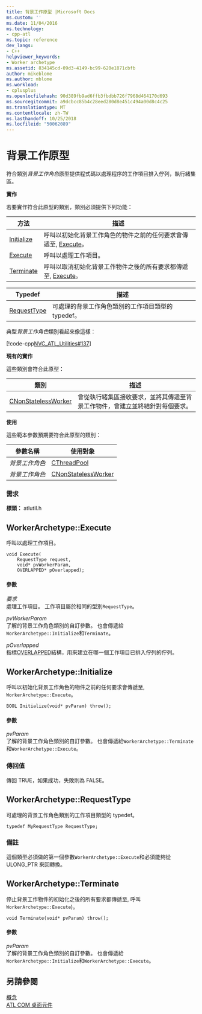 ```yaml
---
title: 背景工作原型 |Microsoft Docs
ms.custom: ''
ms.date: 11/04/2016
ms.technology:
- cpp-atl
ms.topic: reference
dev_langs:
- C++
helpviewer_keywords:
- Worker archetype
ms.assetid: 834145cd-09d3-4149-bc99-620e1871cbfb
author: mikeblome
ms.author: mblome
ms.workload:
- cplusplus
ms.openlocfilehash: 90d389fb9ad6ffb3fbdbb726f7968d464170d693
ms.sourcegitcommit: a9dcbcc85b4c28eed280d8e451c494a00d8c4c25
ms.translationtype: MT
ms.contentlocale: zh-TW
ms.lasthandoff: 10/25/2018
ms.locfileid: "50062089"
---
```

# <a name="worker-archetype"></a>背景工作原型

符合類別*背景工作角色*原型提供程式碼以處理程序的工作項目排入佇列，執行緒集區。

**實作**

若要實作符合此原型的類別，類別必須提供下列功能：

|方法|描述|
|------------|-----------------|
|[Initialize](#initialize)|呼叫以初始化背景工作角色的物件之前的任何要求會傳遞至, [Execute](#execute)。|
|[Execute](#execute)|呼叫以處理工作項目。|
|[Terminate](#terminate)|呼叫以取消初始化背景工作物件之後的所有要求都傳遞至, [Execute](#execute)。|

|Typedef|描述|
|-------------|-----------------|
|[RequestType](#requesttype)|可處理的背景工作角色類別的工作項目類型的 typedef。|

典型*背景工作角色*類別看起來像這樣：

[!code-cpp[NVC_ATL_Utilities#137](../../atl/codesnippet/cpp/worker-archetype_1.cpp)]

**現有的實作**

這些類別會符合此原型：

|類別|描述|
|-----------|-----------------|
|[CNonStatelessWorker](../../atl/reference/cnonstatelessworker-class.md)|會從執行緒集區接收要求，並將其傳遞至背景工作物件，會建立並終結針對每個要求。|

**使用**

這些範本參數預期要符合此原型的類別：

|參數名稱|使用對象|
|--------------------|-------------|
|*背景工作角色*|[CThreadPool](../../atl/reference/cthreadpool-class.md)|
|*背景工作角色*|[CNonStatelessWorker](../../atl/reference/cnonstatelessworker-class.md)|

### <a name="requirements"></a>需求

**標頭：** atlutil.h

## <a name="execute"></a>WorkerArchetype::Execute

呼叫以處理工作項目。

```
void Execute(
    RequestType request,
    void* pvWorkerParam,
    OVERLAPPED* pOverlapped);
```

#### <a name="parameters"></a>參數

*要求*<br/>
處理工作項目。 工作項目屬於相同的型別`RequestType`。

*pvWorkerParam*<br/>
了解的背景工作角色類別的自訂參數。 也會傳遞給`WorkerArchetype::Initialize`和`Terminate`。

*pOverlapped*<br/>
指標[OVERLAPPED](/windows/desktop/api/minwinbase/ns-minwinbase-_overlapped)結構，用來建立在哪一個工作項目已排入佇列的佇列。

## <a name="initialize"></a> WorkerArchetype::Initialize

呼叫以初始化背景工作角色的物件之前的任何要求會傳遞至, `WorkerArchetype::Execute`。
```
BOOL Initialize(void* pvParam) throw();
```

#### <a name="parameters"></a>參數

*pvParam*<br/>
了解的背景工作角色類別的自訂參數。 也會傳遞給`WorkerArchetype::Terminate`和`WorkerArchetype::Execute`。

### <a name="return-value"></a>傳回值

傳回 TRUE，如果成功，失敗則為 FALSE。

## <a name="requesttype"></a> WorkerArchetype::RequestType

可處理的背景工作角色類別的工作項目類型的 typedef。

```
typedef MyRequestType RequestType;
```

### <a name="remarks"></a>備註

這個類型必須做的第一個參數`WorkerArchetype::Execute`和必須能夠從 ULONG_PTR 來回轉換。

## <a name="terminate"></a> WorkerArchetype::Terminate

停止背景工作物件的初始化之後的所有要求都傳遞至, 呼叫`WorkerArchetype::Execute`)。

```
void Terminate(void* pvParam) throw();
```

#### <a name="parameters"></a>參數

*pvParam*<br/>
了解的背景工作角色類別的自訂參數。 也會傳遞給`WorkerArchetype::Initialize`和`WorkerArchetype::Execute`。

## <a name="see-also"></a>另請參閱

[概念](../../atl/active-template-library-atl-concepts.md)<br/>
[ATL COM 桌面元件](../../atl/atl-com-desktop-components.md)

